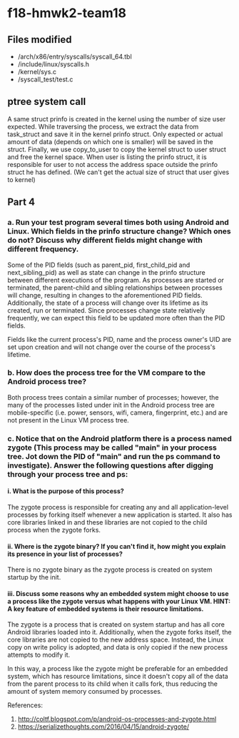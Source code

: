 # f18-hmwk2-team18

## Files modified
* /arch/x86/entry/syscalls/syscall_64.tbl
* /include/linux/syscalls.h
* /kernel/sys.c
* /syscall_test/test.c

## ptree system call

A same struct prinfo is created in the kernel using the number of size user expected. While traversing the process, we extract the data from task_struct and save it in the kernel prinfo struct. Only expected or actual amount of data (depends on which one is smaller) will be saved in the struct. Finally, we use copy_to_user to copy the kernel struct to user struct and free the kernel space. When user is listing the prinfo struct, it is responsible for user to not access the address space outside the prinfo struct he has defined. (We can't get the actual size of struct that user gives to kernel)

## Part 4
### a. Run your test program several times both using Android and Linux. Which fields in the prinfo structure change? Which ones do not? Discuss why different fields might change with different frequency.

Some of the PID fields (such as parent_pid, first_child_pid and next_sibling_pid) as well as state can change in the prinfo structure between different executions of the program. As processes are started or terminated, the parent-child and sibling relationships between processes will change, resulting in changes to the aforementioned PID fields. Additionally, the state of a process will change over its lifetime as its created, run or terminated. Since processes change state relatively frequently, we can expect this field to be updated more often than the PID fields.

Fields like the current process's PID, name and the process owner's UID are set upon creation and will not change over the course of the process's lifetime.

### b. How does the process tree for the VM compare to the Android process tree?

Both process trees contain a similar number of processes; however, the many of the processes listed under init in the Android process tree are mobile-specific (i.e. power, sensors, wifi, camera, fingerprint, etc.) and are not present in the Linux VM process tree.

### c. Notice that on the Android platform there is a process named zygote (This process may be called "main" in your process tree. Jot down the PID of "main" and run the ps command to investigate). Answer the following questions after digging through your process tree and ps:
#### i. What is the purpose of this process?

The zygote process is responsible for creating any and all application-level processes by forking itself whenever a new application is started. It also has core libraries linked in and these libraries are not copied to the child process when the zygote forks.

#### ii. Where is the zygote binary? If you can't find it, how might you explain its presence in your list of processes?

There is no zygote binary as the zygote process is created on system startup by the init.

#### iii. Discuss some reasons why an embedded system might choose to use a process like the zygote versus what happens with your Linux VM. HINT: A key feature of embedded systems is their resource limitations.

The zygote is a process that is created on system startup and has all core Android libraries loaded into it. Additionally, when the zygote forks itself, the core libraries are not copied to the new address space. Instead, the Linux copy on write policy is adopted, and data is only copied if the new process attempts to modify it.

In this way, a process like the zygote might be preferable for an embedded system, which has resource limitations, since it doesn't copy all of the data from the parent process to its child when it calls fork, thus reducing the amount of system memory consumed by processes.

References:
1. http://coltf.blogspot.com/p/android-os-processes-and-zygote.html
2. https://serializethoughts.com/2016/04/15/android-zygote/
